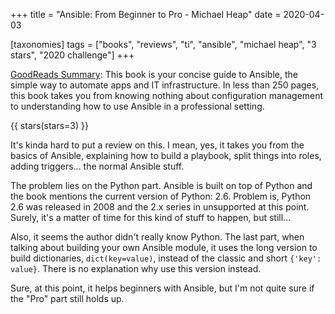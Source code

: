 +++
title = "Ansible: From Beginner to Pro - Michael Heap"
date = 2020-04-03

[taxonomies]
tags = ["books", "reviews", "ti", "ansible", "michael heap", "3 stars",
"2020 challenge"]
+++

[GoodReads Summary](https://www.goodreads.com/book/show/29201033-ansible):
This book is your concise guide to Ansible, the simple way to automate apps
and IT infrastructure. In less than 250 pages, this book takes you from
knowing nothing about configuration management to understanding how to use
Ansible in a professional setting.

<!-- more -->

{{ stars(stars=3) }}

It's kinda hard to put a review on this. I mean, yes, it takes you from the
basics of Ansible, explaining how to build a playbook, split things into
roles, adding triggers... the normal Ansible stuff.

The problem lies on the Python part. Ansible is built on top of Python and the
book mentions the current version of Python: 2.6. Problem is, Python 2.6 was
released in 2008 and the 2.x series in unsupported at this point. Surely, it's
a matter of time for this kind of stuff to happen, but still...

Also, it seems the author didn't really know Python. The last part, when
talking about building your own Ansible module, it uses the long version to
build dictionaries, `dict(key=value)`, instead of the classic and short
`{'key': value}`. There is no explanation why use this version instead.

Sure, at this point, it helps beginners with Ansible, but I'm not quite sure
if the "Pro" part still holds up.
